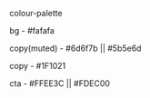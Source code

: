 colour-palette

bg - #fafafa

copy(muted) - #6d6f7b || #5b5e6d

copy - #1F1021

cta - #FFEE3C || #FDEC00